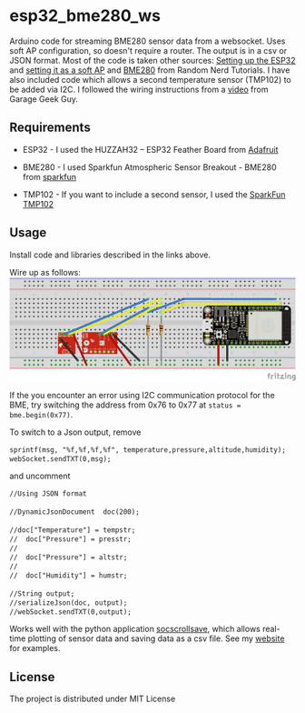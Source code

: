# esp32_bme280_ws

Arduino code for streaming BME280 sensor data from a websocket. Uses soft AP configuration, so doesn't require a router. The output is in a csv or JSON format. 
Most of the code is taken other sources:
[Setting up the ESP32](https://randomnerdtutorials.com/installing-the-esp32-board-in-arduino-ide-windows-instructions/) and [setting it as a soft AP](https://randomnerdtutorials.com/esp32-access-point-ap-web-server/) and [BME280](https://randomnerdtutorials.com/bme280-sensor-arduino-pressure-temperature-humidity/) from Random Nerd Tutorials. I have also included code which allows a second temperature sensor (TMP102) to be added via I2C. I followed the wiring instructions from a [video](https://www.youtube.com/watch?v=nEySekIIxpw) from Garage Geek Guy.


## Requirements
- ESP32 -  I used the HUZZAH32 – ESP32 Feather Board from [Adafruit](https://www.adafruit.com/product/3405)

- BME280 - I used Sparkfun Atmospheric Sensor Breakout - BME280 from [sparkfun](https://www.sparkfun.com/products/13676)

- TMP102 - If you want to include a second sensor, I used the [SparkFun TMP102](https://www.sparkfun.com/products/13314)



## Usage
Install code and libraries described in the links above.

Wire up as follows:
![esp32_bme280](./esp32_bme280.png)

If the you encounter an error using I2C communication protocol for the BME, try switching the address from  0x76 to  0x77 at `status = bme.begin(0x77)`.

To switch to a Json output, remove
```char msg[200];
sprintf(msg, "%f,%f,%f,%f", temperature,pressure,altitude,humidity);
webSocket.sendTXT(0,msg);
```
and uncomment
```
//Using JSON format

//DynamicJsonDocument  doc(200);

//doc["Temperature"] = tempstr;
//  doc["Pressure"] = presstr;
//
//  doc["Pressure"] = altstr;
//
//  doc["Humidity"] = humstr;

//String output;
//serializeJson(doc, output);
//webSocket.sendTXT(0,output);
```

Works well with the python application [socscrollsave](https://github.com/damianjwilliams/socscrollsave), which allows real-time plotting of sensor data and saving data as a csv file.
See my [website](www.ephys.org/ESP32) for examples.

## License
The project is distributed under MIT License
